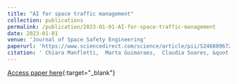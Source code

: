 ```yaml
---
title: "AI for space traffic management"
collection: publications
permalink: /publication/2023-01-01-AI-for-space-traffic-management
date: 2023-01-01
venue: 'Journal of Space Safety Engineering'
paperurl: 'https://www.sciencedirect.com/science/article/pii/S2468896723000897'
citation: ' Chiara Manfletti,  Marta Guimaraes,  Claudia Soares, &quot;AI for space traffic management.&quot; Journal of Space Safety Engineering, 2023.'
---
```

[Access paper here](https://www.sciencedirect.com/science/article/pii/S2468896723000897){:target="_blank"}
